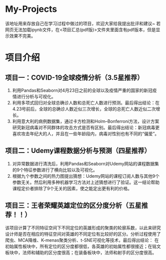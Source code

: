 # My-Projects
 该地址用来存放自己在学习过程中做过的项目，欢迎大家给我提出批评和建议~
 若网页无法加载ipynb文件，在<项目汇总(pdf版)>文件夹里面含有pdf版本，但是显示效果不完美。
# 项目介绍
## 项目一：COVID-19全球疫情分析（3.5星推荐）
1. 利用Pandas和Seaborn对4月23日之前的全球以及疫情严重的国家的新冠疫情进行分析与可视化。
2. 利用多项式回归对全球总确诊人数和总死亡人数进行预测。最后得出结论：在4.23号前后，全球的总确诊人数近似三次增长，全球的总死亡人数近似二次增长。
3. 利用意大利的病例数据集，通过卡方检测和Holm–Bonferroni方法，设计方案研究新冠病毒对不同群体的攻击方式是否有区别。最后得出结论：新冠病毒更喜欢攻击年纪大的人，并且在一些年龄段内，病毒对性别也有不同的“偏爱”。 
## 项目二：Udemy课程数据分析与预测（四星推荐）
1. 对异常数据进行清洗后，利用Pandas和Seaborn对Udemy网站的课程数据集的9个特征参数进行了横向比较以及可视化。
2. 根据九个参数之间的热力图提出猜想：Udemy网站的课程订阅人数与其他9个参数无关。然后利用多种机器学习方法对上述猜想进行了验证。这一结论帮助课程定价者排除了9个无关的因素，使之能定出更有利的价格。
## 项目三：王者荣耀英雄定位的区分度分析（五星推荐！！）
该项目计算了不同特征空间下不同定位的英雄形成的聚类的轮廓系数，以此来研究设计师是否在相应的特征空间对英雄的不同定位有比较好的区分。分析过程使用了爬虫、MCA降维、K-menas聚类分析、t-SNE可视化等技术，最后得出结论：
在初始属性板块中，所有定位的区分度都很低，各英雄的初始属性都很接近；在铭文板块中，法师和辅助的区分度很高；在装备板块中，法师和射手的区分度很高。
